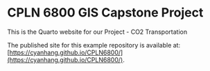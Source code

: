 # CPLN 6800 GIS Capstone Project

This is the Quarto website for our Project - CO2 Transportation

The published site for this example repository is available at: [https://cyanhang.github.io/CPLN6800/](https://cyanhang.github.io/CPLN6800/).


